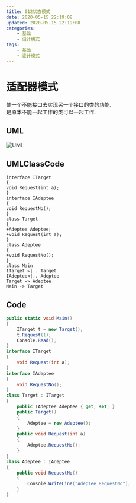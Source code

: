 ```yaml
---
title: 012状态模式
date: 2020-05-15 22:19:08
updated: 2020-05-15 22:19:08
categories:
	- 基础
	- 设计模式
tags: 
	- 基础
	- 设计模式
---
```


# 适配器模式

使一个不能接口去实现另一个接口的类的功能.  
是原本不能一起工作的类可以一起工作.
<!--more-->
## UML

![UML](http://www.plantuml.com/plantuml/png/SoWkIImgAStDuShCAqajIajCJbNm34aiIayjuQhcAilFJ548IYqiJIqkqG0gK4ZKjEQgHLRgc99QK9AQYgRMBry3h30v9x6uM05kd3PKjGAKjkRInhG1IIF2S6tSflicPkPnGPsiO5EZfmUp3-Osa1ZSAAWwNJku24W_Y0-LuN98pKi1XWS0)

## UMLClassCode

```
interface ITarget
{
void Request(int a);
}
interface IAdeptee
{
void RequestNo();
}
class Target
{
+Adeptee Adeptee;
+void Request(int a);
}
class Adeptee
{
+void RequestNo();
}
class Main
ITarget <|.. Target
IAdeptee<|.. Adeptee
Target -> Adeptee
Main -> Target
```

## Code

```C#
public static void Main()
{
    ITarget t = new Target();
    t.Request(1);
    Console.Read();
}
interface ITarget
{
    void Request(int a);
}
interface IAdeptee
{
    void RequestNo();
}
class Target : ITarget
{
    public IAdeptee Adeptee { get; set; }
    public Target()
    {
        Adeptee = new Adeptee();
    }
    public void Request(int a)
    {
        Adeptee.RequestNo();
    }
}
class Adeptee : IAdeptee
{
    public void RequestNo()
    {
        Console.WriteLine("Adeptee RequestNo");
    }
}
```